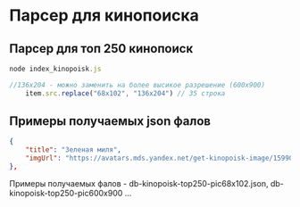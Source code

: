 # Парсер для кинопоиска

## Парсер для топ 250 кинопоиск

```JavaScript
node index_kinopoisk.js
```

```JavaScript
//136x204 - можно заменить на более высикое разрешение (600x900)
    item.src.replace("68x102", "136x204") // 35 строка
```

## Примеры получаемых json фалов

```json
{
    "title": "Зеленая миля",
    "imgUrl": "https://avatars.mds.yandex.net/get-kinopoisk-image/1599028/4057c4b8-8208-4a04-b169-26b0661453e3/136x204"
},
```

Примеры получаемых фалов - db-kinopoisk-top250-pic68x102.json, db-kinopoisk-top250-pic600x900 ...
